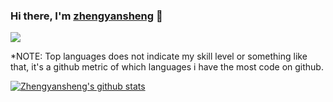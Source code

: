 ### Hi there, I'm [zhengyansheng](http://www.aiops724.com) 👋 

<a href="https://github.com/zhengyansheng/">
  <!-- Change the `github-readme-stats.anuraghazra1.vercel.app` to `github-readme-stats.vercel.app`  -->
  <img align="center" src="https://github-readme-stats.anuraghazra1.vercel.app/api/top-langs/?username=zhengyansheng&layout=compact&theme=material-palenight" />
</a>

<br />

*NOTE: Top languages does not indicate my skill level or something like that, it's a github metric of which languages i have the most code on github.

<a href="https://github.com/zhengyansheng/">
  <img align="center" src="https://github-readme-stats.anuraghazra1.vercel.app/api?username=zhengyansheng&show_icons=true&include_all_commits=true&theme=material-palenight" alt="Zhengyansheng's github stats" />
</a>

</a>

